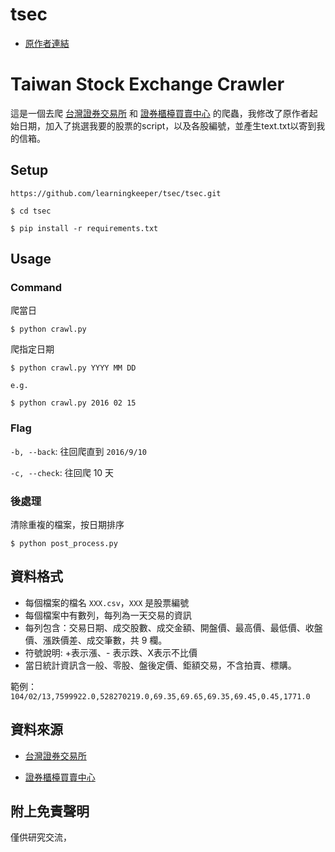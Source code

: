 # tsec

- [原作者連結](https://github.com/Asoul/tsec.git)

# Taiwan Stock Exchange Crawler

這是一個去爬 [台灣證券交易所](http://www.twse.com.tw/) 和 [證券櫃檯買賣中心](http://www.tpex.org.tw/) 的爬蟲，我修改了原作者起始日期，加入了挑選我要的股票的script，以及各股編號，並產生text.txt以寄到我的信箱。

## Setup

```
https://github.com/learningkeeper/tsec/tsec.git

$ cd tsec

$ pip install -r requirements.txt
```

## Usage

### Command

爬當日

```
$ python crawl.py
```

爬指定日期

```
$ python crawl.py YYYY MM DD

e.g.

$ python crawl.py 2016 02 15
```

### Flag

`-b, --back`: 往回爬直到 `2016/9/10`

`-c, --check`: 往回爬 10 天

### 後處理

清除重複的檔案，按日期排序

```
$ python post_process.py
```

## 資料格式

- 每個檔案的檔名 `XXX.csv`，`XXX` 是股票編號
- 每個檔案中有數列，每列為一天交易的資訊
- 每列包含：交易日期、成交股數、成交金額、開盤價、最高價、最低價、收盤價、漲跌價差、成交筆數，共 9 欄。
- 符號說明: +表示漲、- 表示跌、X表示不比價
- 當日統計資訊含一般、零股、盤後定價、鉅額交易，不含拍賣、標購。

範例：`104/02/13,7599922.0,528270219.0,69.35,69.65,69.35,69.45,0.45,1771.0`

## 資料來源

- [台灣證券交易所](http://www.twse.com.tw/)

- [證券櫃檯買賣中心](http://www.tpex.org.tw/)

## 附上免責聲明
僅供研究交流，
